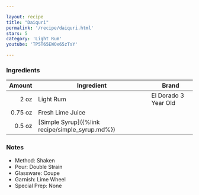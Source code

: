 ```yaml
---

layout: recipe
title: "Daiquri"
permalink: '/recipe/daiquri.html'
stars: 5
category: 'Light Rum'
youtube: 'TP5T65EWOx65zTsY'

---
```


### Ingredients

| Amount  | Ingredient               | Brand                 |
| ------: | ----------------------------------------------- | -------------------- |
|    2 oz | Light Rum                                       | El Dorado 3 Year Old |
| 0.75 oz | Fresh Lime Juice                                |
|  0.5 oz | [Simple Syrup]({%link recipe/simple_syrup.md%}) |

### Notes

- Method: Shaken
- Pour: Double Strain
- Glassware: Coupe
- Garnish: Lime Wheel
- Special Prep: None

